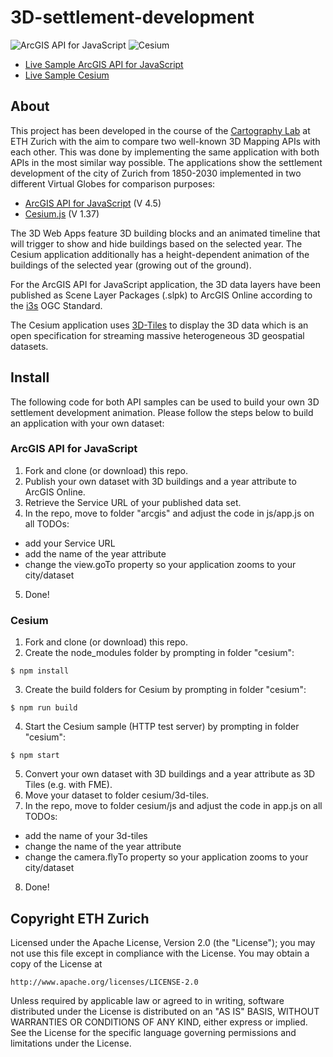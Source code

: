# 3D-settlement-development

![ArcGIS API for JavaScript](http://osgl.ethz.ch/showcases/settlement-development-of-zurich-arcgis-api/thumbnail.png)
![Cesium](http://osgl.ethz.ch/showcases/settlement-development-of-zurich-cesium/thumbnail.png)

- [Live Sample ArcGIS API for JavaScript](http://osgl.ethz.ch/showcases/settlement-development-of-zurich-arcgis-api/)
- [Live Sample Cesium](http://osgl.ethz.ch/showcases/settlement-development-of-zurich-cesium/)

## About

This project has been developed in the course of the [Cartography Lab](http://www.vvz.ethz.ch/lerneinheitPre.do?semkez=2016S&lerneinheitId=103817&lang=de) at ETH Zurich with the aim to compare two well-known 3D Mapping APIs with each other. This was done by implementing the same application with both APIs in the most similar way possible. The applications show the settlement development of the city of Zurich from 1850-2030 implemented in two different Virtual Globes for comparison purposes:
- [ArcGIS API for JavaScript](https://developers.arcgis.com/javascript/) (V 4.5) 
- [Cesium.js](https://cesiumjs.org/index.html) (V 1.37)

The 3D Web Apps feature 3D building blocks and an animated timeline that will trigger to show and hide buildings based on the selected year. The Cesium application additionally has a height-dependent animation of the buildings of the selected year (growing out of the ground).

For the ArcGIS API for JavaScript application, the 3D data layers have been published as Scene Layer Packages (.slpk) to ArcGIS Online according to the [i3s](https://developers.arcgis.com/3d/indexed-3d-scene-layers/) OGC Standard.

The Cesium application uses [3D-Tiles](https://cesium.com/blog/2015/08/10/introducing-3d-tiles/) to display the 3D data which is an open specification for streaming massive heterogeneous 3D geospatial datasets.

## Install

The following code for both API samples can be used to build your own 3D settlement development animation. Please follow the steps below to build an application with your own dataset:

### ArcGIS API for JavaScript

1. Fork and clone (or download) this repo.
2. Publish your own dataset with 3D buildings and a year attribute to ArcGIS Online.
3. Retrieve the Service URL of your published data set.
4. In the repo, move to folder "arcgis" and adjust the code in js/app.js on all TODOs:
- add your Service URL
- add the name of the year attribute
- change the view.goTo property so your application zooms to your city/dataset
5. Done!

### Cesium

1. Fork and clone (or download) this repo.
2. Create the node_modules folder by prompting in folder "cesium":
```
$ npm install
```
3. Create the build folders for Cesium by prompting in folder "cesium":
```
$ npm run build
```
4. Start the Cesium sample (HTTP test server) by prompting in folder "cesium":
```
$ npm start
```
5. Convert your own dataset with 3D buildings and a year attribute as 3D Tiles (e.g. with FME).
6. Move your dataset to folder cesium/3d-tiles.
7. In the repo, move to folder cesium/js and adjust the code in app.js on all TODOs:
- add the name of your 3d-tiles
- change the name of the year attribute
- change the camera.flyTo property so your application zooms to your city/dataset
8. Done!

## Copyright ETH Zurich

Licensed under the Apache License, Version 2.0 (the "License");
you may not use this file except in compliance with the License.
You may obtain a copy of the License at

    http://www.apache.org/licenses/LICENSE-2.0

Unless required by applicable law or agreed to in writing, software
distributed under the License is distributed on an "AS IS" BASIS,
WITHOUT WARRANTIES OR CONDITIONS OF ANY KIND, either express or implied.
See the License for the specific language governing permissions and
limitations under the License.
